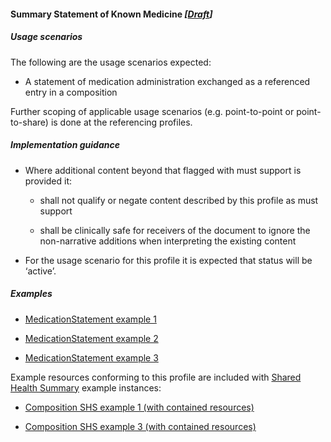 #### Summary Statement of Known Medicine *[[Draft](http://hl7.org/fhir/stu3/versions.html#maturity)]*

##### Usage scenarios
The following are the usage scenarios expected:

* A statement of medication administration exchanged as a referenced entry in a composition

Further scoping of applicable usage scenarios (e.g. point-to-point or point-to-share) is done at the referencing profiles. 


##### Implementation guidance

* Where additional content beyond that flagged with must support is provided it:
    * shall not qualify or negate content described by this profile as must support
    
    * shall be clinically safe for receivers of the document to ignore the non-narrative additions when interpreting the existing content
    
* For the usage scenario for this profile it is expected that status will be ‘active’.


##### Examples
* [MedicationStatement example 1](MedicationStatement-f7583f71-7736-4d10-89f7-fa1845e53120.html)

* [MedicationStatement example 2](MedicationStatement-314619c2-2d97-4fb9-9c25-b0b9da92f804.html)

* [MedicationStatement example 3](MedicationStatement-90d418aa-ed53-447b-95d2-099101ed4339.html)

Example resources conforming to this profile are included with [Shared Health Summary](StructureDefinition-composition-shs-1.html) example instances:
* [Composition SHS example 1 (with contained resources)](Composition-a0da969a-7956-439b-b390-8de071a2df7c.html)

* [Composition SHS example 3 (with contained resources)](Composition-c53c6c39-3e1a-4038-9ad5-25be8c54481f.html)
